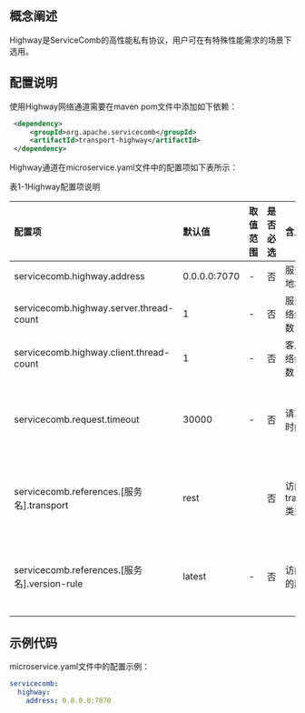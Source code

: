 ## 概念阐述

Highway是ServiceComb的高性能私有协议，用户可在有特殊性能需求的场景下选用。

## 配置说明

使用Highway网络通道需要在maven pom文件中添加如下依赖：

```xml
 <dependency>
     <groupId>org.apache.servicecomb</groupId>
     <artifactId>transport-highway</artifactId>
 </dependency>
```

Highway通道在microservice.yaml文件中的配置项如下表所示：

表1-1Highway配置项说明

| 配置项 | 默认值 | 取值范围 | 是否必选 | 含义 | 注意 |
| :--- | :--- | :--- | :--- | :--- | :--- |
| servicecomb.highway.address | 0.0.0.0:7070 | - | 否 | 服务监听地址 | - |
| servicecomb.highway.server.thread-count | 1 | - | 否 | 服务端网络线程个数 | - |
| servicecomb.highway.client.thread-count | 1 | - | 否 | 客户端网络线程个数 | - |
| servicecomb.request.timeout | 30000 | - | 否 | 请求超时时间 | 同REST over Vertx的配置 |
| servicecomb.references.\[服务名\].transport | rest |  | 否 | 访问的transport类型 | 同REST over Vertx的配置 |
| servicecomb.references.\[服务名\].version-rule | latest | - | 否 | 访问实例的版本号 | 同REST over Vertx的配置 |

## 示例代码

microservice.yaml文件中的配置示例：

```yaml
servicecomb:
  highway:
    address: 0.0.0.0:7070
```



